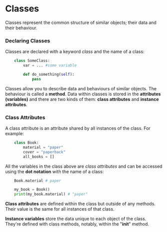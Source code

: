 <h1>Classes</h1>

Classes represent the common structure of similar objects; their data 
and their behaviour. 

<h3>Declaring Classes</h3>

Classes are declared with a keyword *class* and the name of a class:

```python
    class SomeClass:
        var = ... #some variable

        def do_something(self):
            pass 
```

Classes allow you to describe data and behaviours of similar objects. The 
behaviour is called a **method**. Data within classes is stored in the 
**attributes (variables)** and there are two kinds of them: **class attributes**
and **instance attributes**. 

<h3>Class Attributes</h3>

A class attribute is an attribute shared by all instances of the class. 
For example:

```python
    class Book:
        material = "paper"
        cover = "paperback"
        all_books = []
```

All the variables in the class above are *class attributes* and can be 
accessed using the **dot notation** with the name of a class:

```python
    Book.material # paper 

    my_book = Book()
    print(my_book.material) # "paper"
```

**Class attributes** are defined within the class but outside of any methods.
Their value is the same for all instances of that class. 

**Instance variables** store the data unique to each object of the class. 
They're defined with class methods, notably, within the "__init__" method. 


